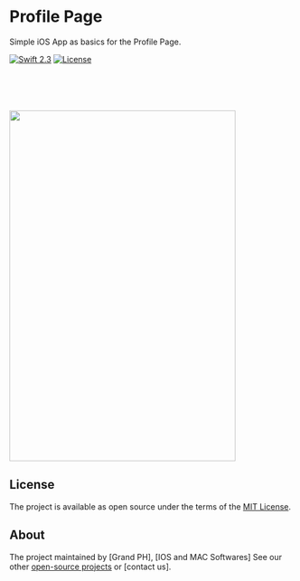  # Profile Page

Simple iOS App as basics for the Profile Page.

[![Swift 2.3](https://img.shields.io/badge/Swift-3.0-orange.svg?style=flat)](https://swift.org/)
[![License](https://img.shields.io/cocoapods/l/ParallaxView.svg)](https://github.com/PGSSoft/ParallaxView/LICENSE.md)

 
<p align="center">

  <br><br>  <br><br>
  <img src="http://katikids.com/profilePage.png" height="620" width="400">
 
  </p>

## License

The project is available as open source under the terms of the [MIT License](http://opensource.org/licenses/MIT).

 
## About

The project maintained by [Grand PH], [IOS and MAC Softwares]
See our other [open-source projects](https://github.com/mkihmouda) or [contact us]. 
